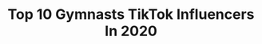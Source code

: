 ---
title: Top 10 Gymnasts TikTok Influencers In 2020
description: >-
  Find top gymnasts TikTok influencers in 2020. Most popular hashtags: #duet #comedy #fyp #slowmo.
platform: TikTok
profiles:
  - username: "shoaibgymnast786"
    fullname: >-
      Shoaib gymnast 786
    location: "Pakistan"
    followers: 16600
    engagement: 2141
    commentsToLikes: 0.029311
    id: ck9uwu4l7xdym0j78u3ik2v7x
    verified: false
    hashtags: "#slowmo, #viralvideo, #tiktok, #viral"
  - username: "dkgymnast1"
    fullname: >-
      Huraira Gymnast
    location: "Pakistan"
    followers: 7099
    engagement: 1901
    commentsToLikes: 0.022654
    id: ck9vdti78w8gi0j78xenlxp6k
    verified: false
    hashtags: "#viralvideo, #publice, #burhan, #tiktokpakistan"
  - username: "isabelkist"
    fullname: >-
      Isabel Kist 🇳🇱🏅🤸🏼‍♀️
    location: "Netherlands"
    followers: 476030
    engagement: 2410
    commentsToLikes: 0.022433
    id: ck9m0os6vasab0j780ftdkg7n
    verified: true
    hashtags: "#singing, #tb, #coronavirus, #honorband5"
  - username: "jxstee_kelly"
    fullname: >-
      𝗞𝗲𝗹𝗹𝘆 🥀
    location: "France"
    followers: 16210
    engagement: 4741
    commentsToLikes: 0.148869
    id: cka84sbyuvalh0i78ii4sv7js
    verified: false
    hashtags: "#lespourtoi, #pour, #194, #compte"
  - username: "abatea4644"
    fullname: >-
      Addison Abate 💓
    location: "United States"
    followers: 5576
    engagement: 3675
    commentsToLikes: 0.127383
    id: ck8nifavm5fp80j78bprt6tks
    verified: false
    hashtags: "#greenscreen"
  - username: "gymnasticcxnxa"
    fullname: >-
      Cxnxa Vxß
    location: "Germany"
    followers: 41041
    engagement: 2218
    commentsToLikes: 0.061501
    id: ck9r2z2fin7rn0j78vbn003uk
    verified: false
    hashtags: "#snowboard, #live, #gymnasics, #over"
  - username: "ger_lin"
    fullname: >-
      greta
    location: "Italy"
    followers: 8525
    engagement: 2007
    commentsToLikes: 0.152237
    id: ck8z12dlz02ej0j786knhm9k4
    verified: false
    hashtags: "#blooper, #palla, #squadra, #prese"
  - username: "kaoticmovement"
    fullname: >-
      kaoticmovement
    location: "United Kingdom"
    followers: 37164
    engagement: 1952
    commentsToLikes: 0.045479
    id: cka0yn7i2bx3t0i78l7cms4oy
    verified: false
    hashtags: "#cartwheels, #sunshine, #fake, #forwardroll"
  - username: "marinaleal6"
    fullname: >-
      Marina Leal❤️
    location: "Mexico"
    followers: 35751
    engagement: 2749
    commentsToLikes: 0.036026
    id: ck9exz1fttkme0j78z38h0feg
    verified: false
    hashtags: "#diadeltrabajo, #fail, #fyp, #foryou"
  - username: "laurenstocker29"
    fullname: >-
      Lauren Stocker
    location: "United States"
    followers: 23488
    engagement: 1692
    commentsToLikes: 0.145761
    id: ck90txtgzuceh0j782un6t8a6
    verified: false
    hashtags: "#women, #comedy, #sunday, #name"
---
